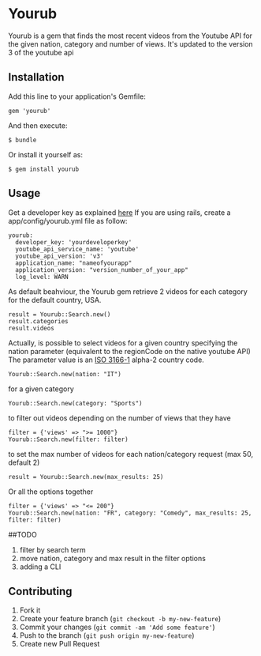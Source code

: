 # Yourub

Yourub is a gem that finds the most recent videos from the Youtube API for the given nation, category and number of views. It's updated to the version 3 of the youtube api

## Installation

Add this line to your application's Gemfile:

    gem 'yourub'

And then execute:

    $ bundle

Or install it yourself as:

    $ gem install yourub

## Usage

Get a developer key as explained [here](http://www.youtube.com/watch?v=Im69kzhpR3I)
If you are using rails, create a app/config/yourub.yml file as follow:

    yourub:
      developer_key: 'yourdeveloperkey'
      youtube_api_service_name: 'youtube'
      youtube_api_version: 'v3'
      application_name: "nameofyourapp"
      application_version: "version_number_of_your_app"
      log_level: WARN

As default beahviour, the Yourub gem retrieve 2 videos for each category for the default country, USA.

    result = Yourub::Search.new()
    result.categories
    result.videos


Actually, is possible to select videos for a given country specifying the nation parameter (equivalent to the regionCode on the native youtube API) The parameter value is an [ISO 3166-1](http://www.iso.org/iso/country_codes/iso_3166_code_lists/country_names_and_code_elements.htm) alpha-2 country code.

    Yourub::Search.new(nation: "IT")


for a given category

    Yourub::Search.new(category: "Sports")


to filter out videos depending on the number of views that they have

    filter = {'views' => ">= 1000"}
    Yourub::Search.new(filter: filter)


to set the max number of videos for each nation/category request (max 50, default 2)

    result = Yourub::Search.new(max_results: 25)

Or all the options together

    filter = {'views' => "<= 200"}
    Yourub::Search.new(nation: "FR", category: "Comedy", max_results: 25, filter: filter)

##TODO

1. filter by search term
2. move nation, category and max result in the filter options
3. adding a CLI

## Contributing

1. Fork it
2. Create your feature branch (`git checkout -b my-new-feature`)
3. Commit your changes (`git commit -am 'Add some feature'`)
4. Push to the branch (`git push origin my-new-feature`)
5. Create new Pull Request
